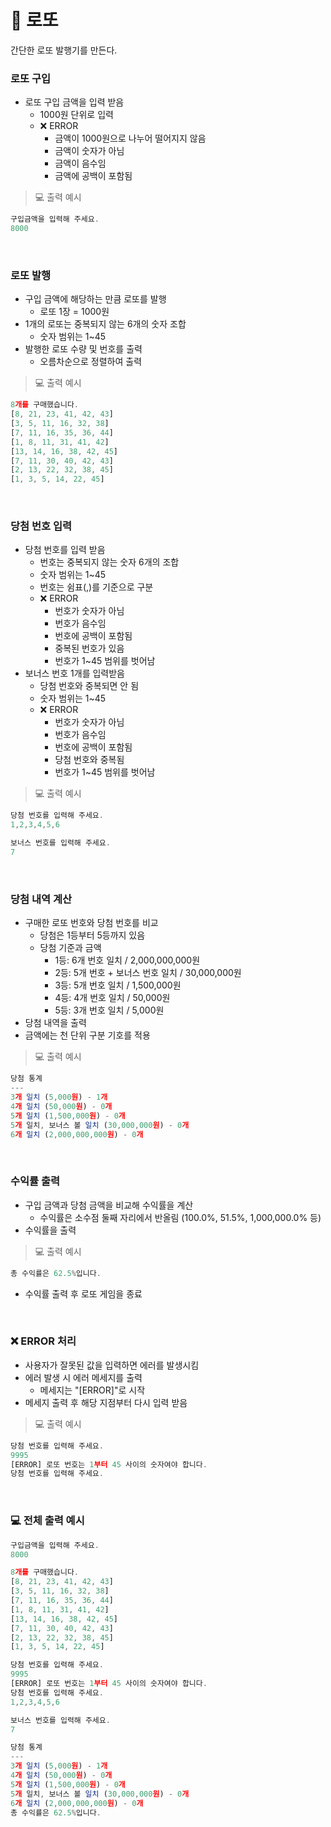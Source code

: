 # 🎰 로또
간단한 로또 발행기를 만든다. 

### 로또 구입
- 로또 구입 금액을 입력 받음
    - 1000원 단위로 입력
    - ❌ ERROR
        - 금액이 1000원으로 나누어 떨어지지 않음
        - 금액이 숫자가 아님
        - 금액이 음수임
        - 금액에 공백이 포함됨
> 💻 출력 예시

```javascript
구입금액을 입력해 주세요.
8000
```
<br>

### 로또 발행
- 구입 금액에 해당하는 만큼 로또를 발행
    - 로또 1장 = 1000원
- 1개의 로또는 중복되지 않는 6개의 숫자 조합
    - 숫자 범위는 1~45
- 발행한 로또 수량 및 번호를 출력
    - 오름차순으로 정렬하여 출력
> 💻 출력 예시

```javascript
8개를 구매했습니다.
[8, 21, 23, 41, 42, 43]
[3, 5, 11, 16, 32, 38]
[7, 11, 16, 35, 36, 44]
[1, 8, 11, 31, 41, 42]
[13, 14, 16, 38, 42, 45]
[7, 11, 30, 40, 42, 43]
[2, 13, 22, 32, 38, 45]
[1, 3, 5, 14, 22, 45]
```

<br>

### 당첨 번호 입력
- 당첨 번호를 입력 받음
    - 번호는 중복되지 않는 숫자 6개의 조합
    - 숫자 범위는 1~45
    - 번호는 쉼표(,)를 기준으로 구분
    - ❌ ERROR
        - 번호가 숫자가 아님
        - 번호가 음수임
        - 번호에 공백이 포함됨
        - 중복된 번호가 있음
        - 번호가 1~45 범위를 벗어남
- 보너스 번호 1개를 입력받음
    - 당첨 번호와 중복되면 안 됨
    - 숫자 범위는 1~45
    - ❌ ERROR
        - 번호가 숫자가 아님
        - 번호가 음수임
        - 번호에 공백이 포함됨
        - 당첨 번호와 중복됨
        - 번호가 1~45 범위를 벗어남
> 💻 출력 예시

```javascript
당첨 번호를 입력해 주세요.
1,2,3,4,5,6

보너스 번호를 입력해 주세요.
7
```

<br>

### 당첨 내역 계산
- 구매한 로또 번호와 당첨 번호를 비교
    - 당첨은 1등부터 5등까지 있음
    - 당첨 기준과 금액
        - 1등: 6개 번호 일치 / 2,000,000,000원
        - 2등: 5개 번호 + 보너스 번호 일치 / 30,000,000원
        - 3등: 5개 번호 일치 / 1,500,000원
        - 4등: 4개 번호 일치 / 50,000원
        - 5등: 3개 번호 일치 / 5,000원
- 당첨 내역을 출력
- 금액에는 천 단위 구분 기호를 적용
> 💻 출력 예시

```javascript
당첨 통계
---
3개 일치 (5,000원) - 1개
4개 일치 (50,000원) - 0개
5개 일치 (1,500,000원) - 0개
5개 일치, 보너스 볼 일치 (30,000,000원) - 0개
6개 일치 (2,000,000,000원) - 0개
```

<br>

### 수익률 출력
- 구입 금액과 당첨 금액을 비교해 수익률을 계산
    - 수익률은 소수점 둘째 자리에서 반올림 (100.0%, 51.5%, 1,000,000.0% 등)
- 수익률을 출력
> 💻 출력 예시

```javascript
총 수익률은 62.5%입니다.
```
- 수익률 출력 후 로또 게임을 종료

<br>

### ❌ ERROR 처리
- 사용자가 잘못된 값을 입력하면 에러를 발생시킴
- 에러 발생 시 에러 메세지를 출력
    - 메세지는 "[ERROR]"로 시작
- 메세지 출력 후 해당 지점부터 다시 입력 받음
> 💻 출력 예시

```javascript
당첨 번호를 입력해 주세요.
9995
[ERROR] 로또 번호는 1부터 45 사이의 숫자여야 합니다.
당첨 번호를 입력해 주세요.
```

<br>

### 💻 전체 출력 예시

```javascript
구입금액을 입력해 주세요.
8000

8개를 구매했습니다.
[8, 21, 23, 41, 42, 43]
[3, 5, 11, 16, 32, 38]
[7, 11, 16, 35, 36, 44]
[1, 8, 11, 31, 41, 42]
[13, 14, 16, 38, 42, 45]
[7, 11, 30, 40, 42, 43]
[2, 13, 22, 32, 38, 45]
[1, 3, 5, 14, 22, 45]

당첨 번호를 입력해 주세요.
9995
[ERROR] 로또 번호는 1부터 45 사이의 숫자여야 합니다.
당첨 번호를 입력해 주세요.
1,2,3,4,5,6

보너스 번호를 입력해 주세요.
7

당첨 통계
---
3개 일치 (5,000원) - 1개
4개 일치 (50,000원) - 0개
5개 일치 (1,500,000원) - 0개
5개 일치, 보너스 볼 일치 (30,000,000원) - 0개
6개 일치 (2,000,000,000원) - 0개
총 수익률은 62.5%입니다.
```